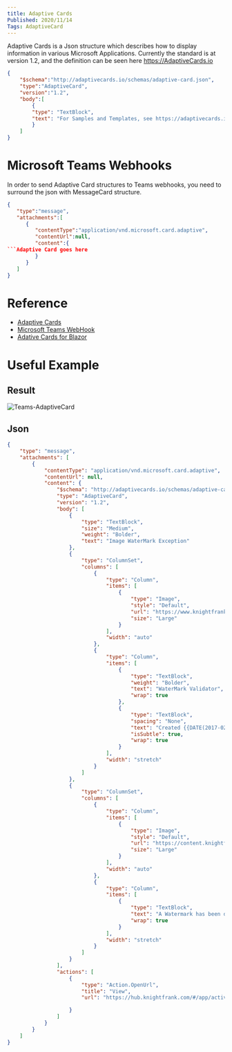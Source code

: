```yaml
---
title: Adaptive Cards
Published: 2020/11/14
Tags: AdaptiveCard
---
```


Adaptive Cards is a Json structure which describes how to display information in various Microsoft Applications.
Currently the standard is at version 1.2, and the definition can be seen here https://AdaptiveCards.io

```json
{
    "$schema":"http://adaptivecards.io/schemas/adaptive-card.json",
    "type":"AdaptiveCard",
    "version":"1.2",
    "body":[
        {
        "type": "TextBlock",
        "text": "For Samples and Templates, see https://adaptivecards.io/samples](https://adaptivecards.io/samples)",
        }
    ]
}
```

# Microsoft Teams Webhooks
In order to send Adaptive Card structures to Teams webhooks, you need to surround the json with MessageCard structure.

```json
{
   "type":"message",
   "attachments":[
      {
         "contentType":"application/vnd.microsoft.card.adaptive",
         "contentUrl":null,
         "content":{
```Adaptive Card goes here
         }
      }
   ]
}
```

# Reference
* [Adaptive Cards](https://adaptivecards.io/)
* [Microsoft Teams WebHook](https://docs.microsoft.com/en-us/microsoftteams/platform/webhooks-and-connectors/how-to/connectors-using#send-adaptive-cards-using-an-incoming-webhook)
* [Adative Cards for Blazor](https://www.adaptivecardsblazor.com/gettingstarted.html)

# Useful Example

## Result

![Teams-AdaptiveCard](/images/teamsadaptivecard.png)



## Json
```Json
{
	"type": "message",
	"attachments": [
		{
			"contentType": "application/vnd.microsoft.card.adaptive",
			"contentUrl": null,
			"content": {
				"$schema": "http://adaptivecards.io/schemas/adaptive-card.json",
				"type": "AdaptiveCard",
				"version": "1.2",
                "body": [
                    {
                        "type": "TextBlock",
                        "size": "Medium",
                        "weight": "Bolder",
                        "text": "Image WaterMark Exception"
                    },
                    {
                        "type": "ColumnSet",
                        "columns": [
                            {
                                "type": "Column",
                                "items": [
                                    {
                                        "type": "Image",
                                        "style": "Default",
                                        "url": "https://www.knightfrank.com/library/v3.0/images/knightfranklogo.png",
                                        "size": "Large"
                                    }
                                ],
                                "width": "auto"
                            },
                            {
                                "type": "Column",
                                "items": [
                                    {
                                        "type": "TextBlock",
                                        "weight": "Bolder",
                                        "text": "WaterMark Validator",
                                        "wrap": true
                                    },
                                    {
                                        "type": "TextBlock",
                                        "spacing": "None",
                                        "text": "Created {{DATE(2017-02-14T06:08:39Z,SHORT)}}",
                                        "isSubtle": true,
                                        "wrap": true
                                    }
                                ],
                                "width": "stretch"
                            }
                        ]
                    },
                    {
                        "type": "ColumnSet",
                        "columns": [
                            {
                                "type": "Column",
                                "items": [
                                    {
                                        "type": "Image",
                                        "style": "Default",
                                        "url": "https://content.knightfrank.com/property/cbm190150/images/b2bee1c5-3dfa-4bbd-9d13-94cde2044822-0.jpg?cio=true&w=730",
                                        "size": "Large"
                                    }
                                ],
                                "width": "auto"
                            },
                            {
                                "type": "Column",
                                "items": [
                                    {
                                        "type": "TextBlock",
                                        "text": "A Watermark has been detected in this image",
                                        "wrap": true
                                    }
                                ],
                                "width": "stretch"
                            }
                        ]
                    }
                ],
                "actions": [
                    {
                        "type": "Action.OpenUrl",
                        "title": "View",
                        "url": "https://hub.knightfrank.com/#/app/activity/view/60c1d8fb-1bd7-ea11-a95a-000d3ab2efee?tabname=Marketing"

                    }
                ]
			}
		}
	]
}
```